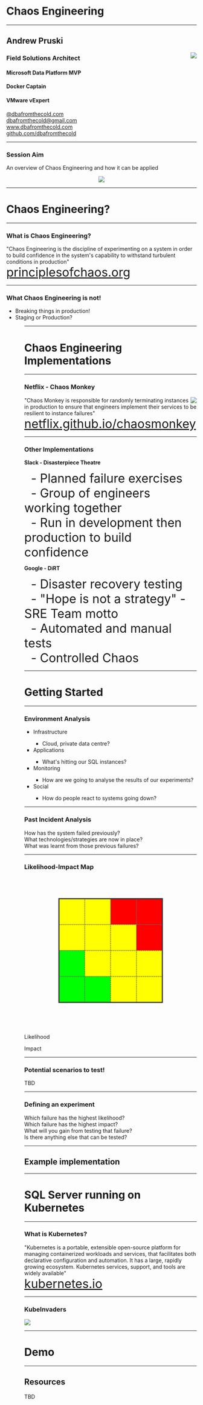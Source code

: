 # Chaos Engineering

---

## Andrew Pruski

<img src="images/apruski.jpg" style="float: right"/>

### Field Solutions Architect
#### Microsoft Data Platform MVP 
#### Docker Captain
#### VMware vExpert

<!-- .slide: style="text-align: left;"> -->
<i class="fa-brands fa-bluesky"></i><a href="https://bsky.app/profile/dbafromthecold.com">  @dbafromthecold.com</a><br>
<i class="fas fa-envelope"></i>  dbafromthecold@gmail.com<br>
<i class="fab fa-wordpress"></i>  www.dbafromthecold.com<br>
<i class="fab fa-github"></i><a href="https://github.com/dbafromthecold">  github.com/dbafromthecold</a>

---

### Session Aim
<!-- .slide: style="text-align: left;"> -->
An overview of Chaos Engineering and how it can be applied

<p align="center">
<img src="images/chaos.gif"/>
</p>

---

# Chaos Engineering?

---

### What is Chaos Engineering?
<!-- .slide: style="text-align: left;"> -->
"Chaos Engineering is the discipline of experimenting on a system in order to build confidence in the system's capability to withstand turbulent conditions in production"<br>
<font size="6"><a href="principlesofchaos.org">principlesofchaos.org</a></font>

---

### What Chaos Engineering is not!
<!-- .slide: style="text-align: left;"> -->
<ul>
<li class="fragment">Breaking things in production!</li>
<li class="fragment">Staging or Production?</li>
<ul>

---

# Chaos Engineering Implementations

---

### Netflix - Chaos Monkey
<!-- .slide: style="text-align: left;"> -->
<img src="images/chaosmonkey.png" style="float: right"/>

"Chaos Monkey is responsible for randomly terminating instances in production to ensure that engineers implement their services to be resilient to instance failures"<br>
<font size="6"><a href="netflix.github.io/chaosmonkey/">netflix.github.io/chaosmonkey</a></font>

---

### Other Implementations
<!-- .slide: style="text-align: left;"> -->
<i class="fab fa-slack"></i><b> Slack - Disasterpiece Theatre</b>

<span style="display: inline-block; width: 2ch;">&#9;</span><font size="6">- Planned failure exercises</font><br>
<span style="display: inline-block; width: 2ch;">&#9;</span><font size="6">- Group of engineers working together</font><br>
<span style="display: inline-block; width: 2ch;">&#9;</span><font size="6">- Run in development then production to build confidence</font>

<i class="fab fa-google"></i><b> Google - DiRT</b>

<span style="display: inline-block; width: 2ch;">&#9;</span><font size="6">- Disaster recovery testing</font><br>
<span style="display: inline-block; width: 2ch;">&#9;</span><font size="6">- "Hope is not a strategy" - SRE Team motto</font><br>
<span style="display: inline-block; width: 2ch;">&#9;</span><font size="6">- Automated and manual tests</font><br>
<span style="display: inline-block; width: 2ch;">&#9;</span><font size="6">- Controlled Chaos</font>

---

# Getting Started

---

### Environment Analysis

<!-- .slide: style="text-align: left;"> -->
<ul>
<li class="fragment">Infrastructure</li>
    <ul>
        <li class="fragment">Cloud, private data centre?</li>
    </ul>
<li class="fragment">Applications</li>
    <ul>
        <li class="fragment">What's hitting our SQL instances?</li>
    </ul>
<li class="fragment">Monitoring</li>
    <ul>
        <li class="fragment">How are we going to analyse the results of our experiments?</li>
    </ul>
<li class="fragment">Social</li>
    <ul>
        <li class="fragment">How do people react to systems going down?</li>
    </ul>
</ul>

---

### Past Incident Analysis
<!-- .slide: style="text-align: left;"> -->
How has the system failed previously?<br>
What technologies/strategies are now in place?<br>
What was learnt from those previous failures?<br>

---

### Likelihood-Impact Map

<svg viewBox="0 0 320 280" xmlns="http://www.w3.org/2000/svg">
  <!-- Grid cells -->
  <!-- Row 1 (top) -->
  <rect x="64" y="40" width="48" height="48" fill="#ffff00" stroke="#666" stroke-width="1" stroke-dasharray="2,2"/>
  <rect x="112" y="40" width="48" height="48" fill="#ffff00" stroke="#666" stroke-width="1" stroke-dasharray="2,2"/>
  <rect x="160" y="40" width="48" height="48" fill="#ff0000" stroke="#666" stroke-width="1" stroke-dasharray="2,2"/>
  <rect x="208" y="40" width="48" height="48" fill="#ff0000" stroke="#666" stroke-width="1" stroke-dasharray="2,2"/>
  
  <!-- Row 2 -->
  <rect x="64" y="88" width="48" height="48" fill="#ffff00" stroke="#666" stroke-width="1" stroke-dasharray="2,2"/>
  <rect x="112" y="88" width="48" height="48" fill="#ffff00" stroke="#666" stroke-width="1" stroke-dasharray="2,2"/>
  <rect x="160" y="88" width="48" height="48" fill="#ffff00" stroke="#666" stroke-width="1" stroke-dasharray="2,2"/>
  <rect x="208" y="88" width="48" height="48" fill="#ff0000" stroke="#666" stroke-width="1" stroke-dasharray="2,2"/>
  
  <!-- Row 3 -->
  <rect x="64" y="136" width="48" height="48" fill="#00ff00" stroke="#666" stroke-width="1" stroke-dasharray="2,2"/>
  <rect x="112" y="136" width="48" height="48" fill="#ffff00" stroke="#666" stroke-width="1" stroke-dasharray="2,2"/>
  <rect x="160" y="136" width="48" height="48" fill="#ffff00" stroke="#666" stroke-width="1" stroke-dasharray="2,2"/>
  <rect x="208" y="136" width="48" height="48" fill="#ffff00" stroke="#666" stroke-width="1" stroke-dasharray="2,2"/>
  
  <!-- Row 4 (bottom) -->
  <rect x="64" y="184" width="48" height="48" fill="#00ff00" stroke="#666" stroke-width="1" stroke-dasharray="2,2"/>
  <rect x="112" y="184" width="48" height="48" fill="#00ff00" stroke="#666" stroke-width="1" stroke-dasharray="2,2"/>
  <rect x="160" y="184" width="48" height="48" fill="#ffff00" stroke="#666" stroke-width="1" stroke-dasharray="2,2"/>
  <rect x="208" y="184" width="48" height="48" fill="#ffff00" stroke="#666" stroke-width="1" stroke-dasharray="2,2"/>
  
  <!-- Outer border -->
  <rect x="64" y="40" width="192" height="192" fill="none" stroke="#333" stroke-width="2"/>
  
  <!-- Y-axis label (centered on Y-axis) -->
  <text x="24" y="136" font-family="Arial, sans-serif" font-size="11" font-weight="bold" text-anchor="middle" transform="rotate(-90, 24, 136)">Likelihood</text>
  
  <!-- X-axis label -->
  <text x="160" y="256" font-family="Arial, sans-serif" font-size="11" font-weight="bold" text-anchor="middle">Impact</text>
</svg>

---

### Potential scenarios to test!
<!-- .slide: style="text-align: left;"> -->

TBD

---

### Defining an experiment
<!-- .slide: style="text-align: left;"> -->
Which failure has the highest likelihood?<br>
Which failure has the highest impact?<br>
What will you gain from testing that failure?<br>
Is there anything else that can be tested?

---

## Example implementation

---

# SQL Server running on Kubernetes

---

### What is Kubernetes?
<!-- .slide: style="text-align: left;"> -->
"Kubernetes is a portable, extensible open-source platform for managing containerized workloads and services, that facilitates both declarative configuration and automation. It has a large, rapidly growing ecosystem. Kubernetes services, support, and tools are widely available"<br>
<font size="6"><a href="kubernetes.io">kubernetes.io</a></font>

---

### KubeInvaders

<img src="images/KubeInvaders_75.png" style="float: center"/>

---

# Demo

---

## Resources
<!-- .slide: style="text-align: left;"> -->
TBD
